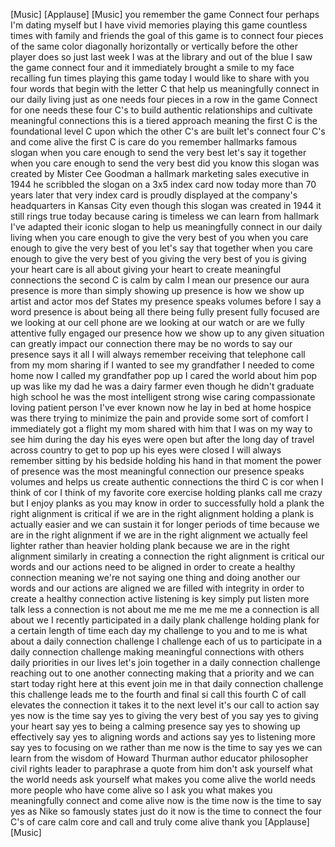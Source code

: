 
[Music]
[Applause]
[Music]
you remember the game Connect four
perhaps I&#39;m dating myself but I have
vivid memories playing this game
countless times with family and friends
the goal of this game is to connect four
pieces of the same color diagonally
horizontally or vertically before the
other player does so just last week I
was at the library and out of the blue I
saw the game connect four and it
immediately brought a smile to my face
recalling fun times playing this game
today
I would like to share with you four
words that begin with the letter C that
help us meaningfully connect in our
daily living just as one needs four
pieces in a row in the game Connect for
one needs these four C&#39;s to build
authentic relationships and cultivate
meaningful connections this is a tiered
approach meaning the first C is the
foundational level C upon which the
other C&#39;s are built
let&#39;s connect four C&#39;s and come alive
the first C is care do you remember
hallmarks famous slogan when you care
enough to send the very best
let&#39;s say it together when you care
enough to send the very best
did you know this slogan was created by
Mister Cee Goodman a hallmark marketing
sales executive in 1944 he scribbled the
slogan on a 3x5 index card now today
more than 70 years later that very index
card is proudly displayed at the
company&#39;s headquarters in Kansas City
even though this slogan was created in
1944 it still rings true today because
caring is timeless we can learn from
hallmark I&#39;ve adapted their iconic
slogan to help us meaningfully connect
in our daily living when you care enough
to give
the very best of you when you care
enough to give the very best of you
let&#39;s say that together when you care
enough to give the very best of you
giving the very best of you is giving
your heart care is all about giving your
heart to create meaningful connections
the second C is calm by calm I mean our
presence our aura presence is more than
simply showing up presence is how we
show up artist and actor mos def States
my presence speaks volumes before I say
a word
presence is about being all there being
fully present fully focused are we
looking at our cell phone are we looking
at our watch or are we fully attentive
fully engaged our presence how we show
up to any given situation can greatly
impact our connection there may be no
words to say our presence says it all I
will always remember receiving that
telephone call from my mom sharing if I
wanted to see my grandfather I needed to
come home now I called my grandfather
pop up
I cared the world about him pop up was
like my dad he was a dairy farmer even
though he didn&#39;t graduate high school he
was the most intelligent strong wise
caring compassionate loving patient
person I&#39;ve ever known now he lay in bed
at home hospice was there trying to
minimize the pain and provide some sort
of comfort I immediately got a flight my
mom shared with him that I was on my way
to see him during the day his eyes were
open but after the long day of travel
across country to get to pop up his eyes
were closed
I will always remember sitting by his
bedside holding his hand in that moment
the power of presence was the most
meaningful connection our presence
speaks volumes and helps us create
authentic connections the third C is cor
when I think of cor I think of my
favorite core exercise holding planks
call me crazy but I enjoy planks as you
may know in order to successfully hold a
plank the right alignment is critical if
we are in the right alignment holding a
plank is actually easier and we can
sustain it for longer periods of time
because we are in the right alignment if
we are in the right alignment we
actually feel lighter
rather than heavier holding plank
because we are in the right alignment
similarly in creating a connection the
right alignment is critical our words
and our actions need to be aligned in
order to create a healthy connection
meaning we&#39;re not saying one thing and
doing another our words and our actions
are aligned we are filled with integrity
in order to create a healthy connection
active listening is key
simply put listen more talk less
a connection is not about me me me me me
me a connection is all about we I
recently participated in a daily plank
challenge holding plank for a certain
length of time each day my challenge to
you and to me is what about a daily
connection challenge I challenge each of
us to participate in a daily connection
challenge making meaningful connections
with others daily priorities in our
lives let&#39;s join together in a daily
connection challenge reaching out to one
another
connecting making that a priority and we
can start today right here at this event
join me in that daily connection
challenge this challenge leads me to the
fourth and final si call this fourth C
of call elevates the connection it takes
it to the next level it&#39;s our call to
action say yes now is the time
say yes to giving the very best of you
say yes to giving your heart say yes to
being a calming presence say yes to
showing up effectively say yes to
aligning words and actions say yes to
listening more
say yes to focusing on we rather than me
now is the time to say yes we can learn
from the wisdom of Howard Thurman author
educator philosopher civil rights leader
to paraphrase a quote from him don&#39;t ask
yourself what the world needs ask
yourself what makes you come alive the
world needs more people who have come
alive so I ask you what makes you
meaningfully connect and come alive now
is the time now is the time to say yes
as Nike so famously states just do it
now is the time to connect the four C&#39;s
of care calm core and call and truly
come alive thank you
[Applause]
[Music]
